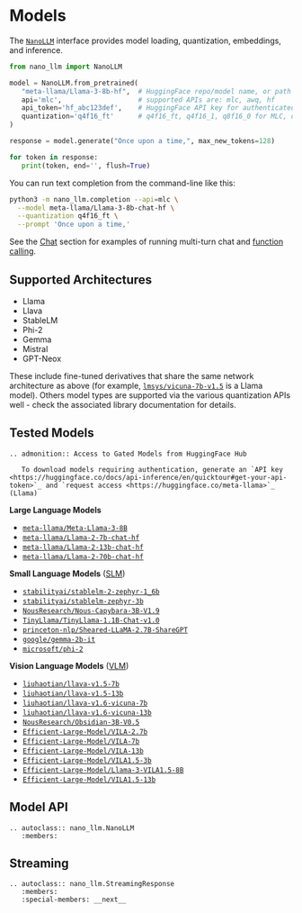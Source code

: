 # Models

The [`NanoLLM`](#model-api) interface provides model loading, quantization, embeddings, and inference.

```python
from nano_llm import NanoLLM

model = NanoLLM.from_pretrained(
   "meta-llama/Llama-3-8b-hf",  # HuggingFace repo/model name, or path to HF model checkpoint
   api='mlc',                   # supported APIs are: mlc, awq, hf
   api_token='hf_abc123def',    # HuggingFace API key for authenticated models ($HUGGINGFACE_TOKEN)
   quantization='q4f16_ft'      # q4f16_ft, q4f16_1, q8f16_0 for MLC, or path to AWQ weights
)

response = model.generate("Once upon a time,", max_new_tokens=128)

for token in response:
   print(token, end='', flush=True)
```

You can run text completion from the command-line like this:

```bash
python3 -m nano_llm.completion --api=mlc \
  --model meta-llama/Llama-3-8b-chat-hf \
  --quantization q4f16_ft \
  --prompt 'Once upon a time,'
```

See the [Chat](chat.md) section for examples of running multi-turn chat and [function calling](chat.md#function-calling).

## Supported Architectures

* Llama
* Llava
* StableLM
* Phi-2
* Gemma
* Mistral
* GPT-Neox

These include fine-tuned derivatives that share the same network architecture as above (for example, [`lmsys/vicuna-7b-v1.5`](https://huggingface.co/lmsys/vicuna-7b-v1.5) is a Llama model).  Others model types are supported via the various quantization APIs well - check the associated library documentation for details.

## Tested Models

```{eval-rst}
.. admonition:: Access to Gated Models from HuggingFace Hub

   To download models requiring authentication, generate an `API key <https://huggingface.co/docs/api-inference/en/quicktour#get-your-api-token>`_ and `request access <https://huggingface.co/meta-llama>`_ (Llama)
```

**Large Language Models**

* [`meta-llama/Meta-Llama-3-8B`](https://huggingface.co/meta-llama/Meta-Llama-3-8B)
* [`meta-llama/Llama-2-7b-chat-hf`](https://huggingface.co/meta-llama/Llama-2-7b-chat-hf)
* [`meta-llama/Llama-2-13b-chat-hf`](https://huggingface.co/meta-llama/Llama-2-13b-chat-hf)
* [`meta-llama/Llama-2-70b-chat-hf`](https://huggingface.co/meta-llama/Llama-2-70b-chat-hf)

**Small Language Models** ([SLM](https://www.jetson-ai-lab.com/tutorial_slm.html))

* [`stabilityai/stablelm-2-zephyr-1_6b`](https://huggingface.co/stabilityai/stablelm-2-zephyr-1_6b)
* [`stabilityai/stablelm-zephyr-3b`](https://huggingface.co/stabilityai/stablelm-zephyr-3b)
* [`NousResearch/Nous-Capybara-3B-V1.9`](https://huggingface.co/NousResearch/Nous-Capybara-3B-V1.9)
* [`TinyLlama/TinyLlama-1.1B-Chat-v1.0`](https://huggingface.co/TinyLlama/TinyLlama-1.1B-Chat-v1.0)
* [`princeton-nlp/Sheared-LLaMA-2.7B-ShareGPT`](https://huggingface.co/princeton-nlp/Sheared-LLaMA-2.7B-ShareGPT)
* [`google/gemma-2b-it`](https://huggingface.co/google/gemma-2b-it)
* [`microsoft/phi-2`](https://huggingface.co/microsoft/phi-2)

**Vision Language Models** ([VLM](https://www.jetson-ai-lab.com/tutorial_llava.html))

* [`liuhaotian/llava-v1.5-7b`](https://huggingface.co/liuhaotian/llava-v1.5-7b)
* [`liuhaotian/llava-v1.5-13b`](https://huggingface.co/liuhaotian/llava-v1.5-13b)
* [`liuhaotian/llava-v1.6-vicuna-7b`](https://huggingface.co/liuhaotian/llava-v1.6-vicuna-7b)
* [`liuhaotian/llava-v1.6-vicuna-13b`](https://huggingface.co/liuhaotian/llava-v1.6-vicuna-13b)
* [`NousResearch/Obsidian-3B-V0.5`](https://huggingface.co/NousResearch/Obsidian-3B-V0.5)
* [`Efficient-Large-Model/VILA-2.7b`](https://huggingface.co/Efficient-Large-Model/VILA-2.7b)
* [`Efficient-Large-Model/VILA-7b`](https://huggingface.co/Efficient-Large-Model/VILA-7b)
* [`Efficient-Large-Model/VILA-13b`](https://huggingface.co/Efficient-Large-Model/VILA-13b)
* [`Efficient-Large-Model/VILA1.5-3b`](https://huggingface.co/Efficient-Large-Model/VILA1.5-3b)
* [`Efficient-Large-Model/Llama-3-VILA1.5-8B`](https://huggingface.co/Efficient-Large-Model/Llama-3-VILA1.5-8b)
* [`Efficient-Large-Model/VILA1.5-13b`](https://huggingface.co/Efficient-Large-Model/VILA1.5-13b)

## Model API

```{eval-rst}
.. autoclass:: nano_llm.NanoLLM
   :members:
```

## Streaming

```{eval-rst}
.. autoclass:: nano_llm.StreamingResponse
   :members:
   :special-members: __next__
```

